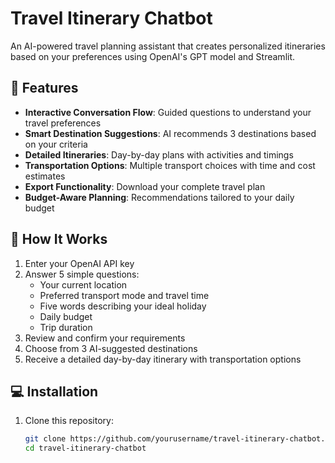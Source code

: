 # Travel Itinerary Chatbot

An AI-powered travel planning assistant that creates personalized itineraries based on your preferences using OpenAI's GPT model and Streamlit.

## 🌟 Features

- **Interactive Conversation Flow**: Guided questions to understand your travel preferences
- **Smart Destination Suggestions**: AI recommends 3 destinations based on your criteria
- **Detailed Itineraries**: Day-by-day plans with activities and timings
- **Transportation Options**: Multiple transport choices with time and cost estimates
- **Export Functionality**: Download your complete travel plan
- **Budget-Aware Planning**: Recommendations tailored to your daily budget

## 🚀 How It Works

1. Enter your OpenAI API key
2. Answer 5 simple questions:
   - Your current location
   - Preferred transport mode and travel time
   - Five words describing your ideal holiday
   - Daily budget
   - Trip duration
3. Review and confirm your requirements
4. Choose from 3 AI-suggested destinations
5. Receive a detailed day-by-day itinerary with transportation options

## 💻 Installation

1. Clone this repository:
   ```bash
   git clone https://github.com/yourusername/travel-itinerary-chatbot.git
   cd travel-itinerary-chatbot